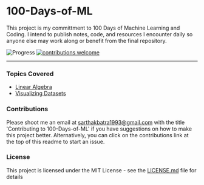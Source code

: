 # 100-Days-of-ML 

This project is my committment to 100 Days of Machine Learning and Coding. I intend to publish notes, code, and resources I encounter daily so anyone else may work along or benefit from the final repository.

![Progress](http://progressed.io/bar/9?title=progress)  [![contributions welcome](https://img.shields.io/badge/contributions-welcome-brightgreen.svg?style=flat)](https://github.com/sarthakbatragatech/100-Days-of-ML/issues)  

- - - -

### Topics Covered
* [Linear Algebra](https://github.com/sarthakbatragatech/100-Days-of-ML/tree/master/Linear-Algebra)
* [Visualizing Datasets](https://github.com/sarthakbatragatech/100-Days-of-ML/tree/master/Visualizing-Datasets)

### Contributions
 Please shoot me an email at sarthakbatra1993@gmail.com with the title 'Contributing to 100-Days-of-ML' if you have suggestions on how to make this project better. Alternatively, you can click on the contributions link at the top of this readme to start an issue.
 
### License
This project is licensed under the MIT License - see the [LICENSE.md](LICENSE.md) file for details

